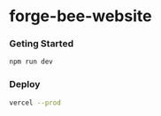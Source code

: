 # forge-bee-website

### Geting Started

```sh
npm run dev
```

### Deploy

```sh
vercel --prod
```
